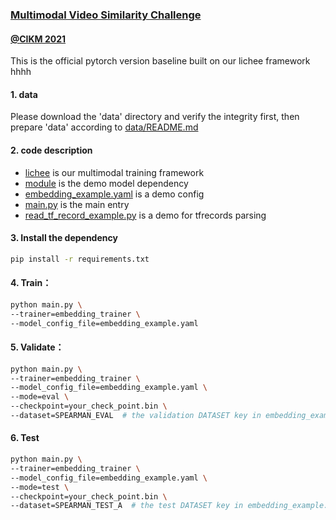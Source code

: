 ### [Multimodal Video Similarity Challenge](https://algo.browser.qq.com/)
#### [@CIKM 2021](https://www.cikm2021.org/analyticup) 
This is the official pytorch version baseline built on our lichee framework hhhh
 
#### 1. data
Please download the 'data' directory and verify the integrity first, then prepare 'data' according to [data/README.md](data/README.md)
 
#### 2. code description
- [lichee](lichee) is our multimodal training framework
- [module](module) is the demo model dependency
- [embedding_example.yaml](embedding_example.yaml) is a demo config
- [main.py](main.py) is the main entry
- [read_tf_record_example.py](read_tf_record_example.py) is a demo for tfrecords parsing

#### 3. Install the dependency
```bash
pip install -r requirements.txt
```

#### 4. Train：
```bash
python main.py \
--trainer=embedding_trainer \
--model_config_file=embedding_example.yaml
```

#### 5. Validate：
```bash
python main.py \
--trainer=embedding_trainer \
--model_config_file=embedding_example.yaml \
--mode=eval \
--checkpoint=your_check_point.bin \
--dataset=SPEARMAN_EVAL  # the validation DATASET key in embedding_example.yaml
```

#### 6. Test
```bash
python main.py \
--trainer=embedding_trainer \
--model_config_file=embedding_example.yaml \
--mode=test \
--checkpoint=your_check_point.bin \
--dataset=SPEARMAN_TEST_A  # the test DATASET key in embedding_example.yaml
```
